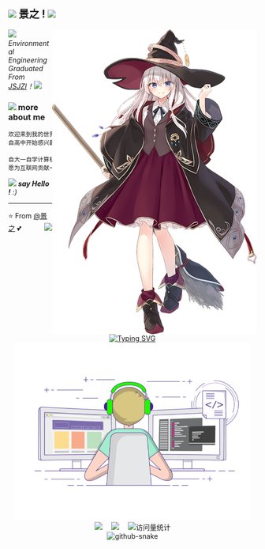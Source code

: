 <h2><img src="https://media.giphy.com/media/mGcNjsfWAjY5AEZNw6/giphy.gif" width="50"> 景之 ! <img src="https://media.giphy.com/media/mGcNjsfWAjY5AEZNw6/giphy.gif" width="50"></h2>


<img align='right' src="https://raw.githubusercontent.com/ElainaFanBoy/Blog/main/assert/avt.png" width="415">


<p><img src="https://media.giphy.com/media/WUlplcMpOCEmTGBtBW/giphy.gif" width="30"> <em>Environmental Engineering Graduated From <a href="http://www.jsjzi.edu.cn">JSJZI</a>！<img src="https://media.giphy.com/media/fYSnHlufseco8Fh93Z/giphy.gif" width="30"></br>
</em></p>

### <img src="https://media.giphy.com/media/VgCDAzcKvsR6OM0uWg/giphy.gif" width="50"> more about me


```Julia
欢迎来到我的世界
自高中开始感兴趣，仿若开启了另一个世界

自大一自学计算机不辍
愿为互联网贡献一丝绵薄之力
```


<img src="https://media.giphy.com/media/LnQjpWaON8nhr21vNW/giphy.gif" width="60"> <em><b> say Hello !</b> :)</em>


---


⭐️ From [@景之](https://github.com/jing-zhi) 💕
<img align='right' src="https://komarev.com/ghpvc/?username=ElainaFanBoy&label=Profile+Views&color=3a8755">
<div align="center">
  
  <!-- dynamic typing effect 动态打字效果 -->
  <div align="center">
    <a href="https://blog.sunguoqi.com/">
      <img src="https://readme-typing-svg.demolab.com?font=Fira+Code&pause=1000&width=435&lines=console.log(%22Hello%2C%20World%22);小任同学祝您今天愉快!&center=true&size=27" alt="Typing SVG" />
    </a>
  </div>

  <!-- knock code pictures 敲代码的图片 -->
  <img alt="GIF" src="https://raw.githubusercontent.com/devSouvik/devSouvik/master/gif3.gif" width="480"/>

  <!-- profile logo 个人资料徽标 -->
  <div align="center">
    <a href="https://blog.csdn.net/m0_56253883"><img src="https://space.bilibili.com/42410769" /></a>&emsp;
    <a href="https://blog.csdn.net/m0_56253883"><img src="https://blog.csdn.net/EGXXM" /></a>&emsp;
    <img src="https://komarev.com/ghpvc/?username=sun0225SUN&label=Views&color=0e75b6&style=flat" alt="访问量统计" />
  </div>

  <!-- Snake Code Contribution Map 贪吃蛇代码贡献图 -->
<picture>
  <source media="(prefers-color-scheme: dark)" srcset="https://cdn.jsdelivr.net/gh/sun0225SUN/sun0225SUN/profile-snake-contrib/github-contribution-grid-snake-dark.svg" />
  <source media="(prefers-color-scheme: light)" srcset="https://cdn.jsdelivr.net/gh/sun0225SUN/sun0225SUN/profile-snake-contrib/github-contribution-grid-snake.svg" />
  <img alt="github-snake" src="https://cdn.jsdelivr.net/gh/sun0225SUN/sun0225SUN/profile-snake-contrib/github-contribution-grid-snake-dark.svg" />
</picture>

</div>

